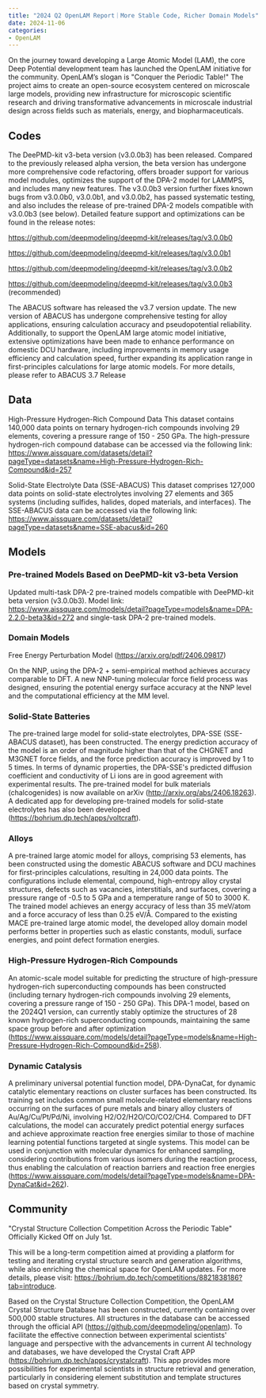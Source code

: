 ```yaml
---
title: "2024 Q2 OpenLAM Report｜More Stable Code, Richer Domain Models"
date: 2024-11-06
categories:
- OpenLAM
---
```


On the journey toward developing a Large Atomic Model (LAM), the core Deep Potential development team has launched the OpenLAM initiative for the community. OpenLAM’s slogan is "Conquer the Periodic Table!" The project aims to create an open-source ecosystem centered on microscale large models, providing new infrastructure for microscopic scientific research and driving transformative advancements in microscale industrial design across fields such as materials, energy, and biopharmaceuticals.

<!-- more -->

## Codes

The DeePMD-kit v3-beta version (v3.0.0b3) has been released. Compared to the previously released alpha version, the beta version has undergone more comprehensive code refactoring, offers broader support for various model modules, optimizes the support of the DPA-2 model for LAMMPS, and includes many new features. The v3.0.0b3 version further fixes known bugs from v3.0.0b0, v3.0.0b1, and v3.0.0b2, has passed systematic testing, and also includes the release of pre-trained DPA-2 models compatible with v3.0.0b3 (see below). Detailed feature support and optimizations can be found in the release notes:

https://github.com/deepmodeling/deepmd-kit/releases/tag/v3.0.0b0

https://github.com/deepmodeling/deepmd-kit/releases/tag/v3.0.0b1

https://github.com/deepmodeling/deepmd-kit/releases/tag/v3.0.0b2 

https://github.com/deepmodeling/deepmd-kit/releases/tag/v3.0.0b3 (recommended)

The ABACUS software has released the v3.7 version update. The new version of ABACUS has undergone comprehensive testing for alloy applications, ensuring calculation accuracy and pseudopotential reliability. Additionally, to support the OpenLAM large atomic model initiative, extensive optimizations have been made to enhance performance on domestic DCU hardware, including improvements in memory usage efficiency and calculation speed, further expanding its application range in first-principles calculations for large atomic models. For more details, please refer to ABACUS 3.7 Release

## Data
High-Pressure Hydrogen-Rich Compound Data This dataset contains 140,000 data points on ternary hydrogen-rich compounds involving 29 elements, covering a pressure range of 150 - 250 GPa. The high-pressure hydrogen-rich compound database can be accessed via the following link: https://www.aissquare.com/datasets/detail?pageType=datasets&name=High-Pressure-Hydrogen-Rich-Compound&id=257

Solid-State Electrolyte Data (SSE-ABACUS) This dataset comprises 127,000 data points on solid-state electrolytes involving 27 elements and 365 systems (including sulfides, halides, doped materials, and interfaces). The SSE-ABACUS data can be accessed via the following link: https://www.aissquare.com/datasets/detail?pageType=datasets&name=SSE-abacus&id=260

## Models
### Pre-trained Models Based on DeePMD-kit v3-beta Version 

Updated multi-task DPA-2 pre-trained models compatible with DeePMD-kit beta version (v3.0.0b3). Model link: https://www.aissquare.com/models/detail?pageType=models&name=DPA-2.2.0-beta3&id=272 and single-task DPA-2 pre-trained models.

### Domain Models

Free Energy Perturbation Model (https://arxiv.org/pdf/2406.09817) 

On the NNP, using the DPA-2 + semi-empirical method achieves accuracy comparable to DFT. A new NNP-tuning molecular force field process was designed, ensuring the potential energy surface accuracy at the NNP level and the computational efficiency at the MM level.

### Solid-State Batteries 

The pre-trained large model for solid-state electrolytes, DPA-SSE (SSE-ABACUS dataset), has been constructed. The energy prediction accuracy of the model is an order of magnitude higher than that of the CHGNET and M3GNET force fields, and the force prediction accuracy is improved by 1 to 5 times. In terms of dynamic properties, the DPA-SSE's predicted diffusion coefficient and conductivity of Li ions are in good agreement with experimental results. The pre-trained model for bulk materials (chalcogenides) is now available on arXiv (http://arxiv.org/abs/2406.18263). A dedicated app for developing pre-trained models for solid-state electrolytes has also been developed (https://bohrium.dp.tech/apps/voltcraft).

### Alloys 

A pre-trained large atomic model for alloys, comprising 53 elements, has been constructed using the domestic ABACUS software and DCU machines for first-principles calculations, resulting in 24,000 data points. The configurations include elemental, compound, high-entropy alloy crystal structures, defects such as vacancies, interstitials, and surfaces, covering a pressure range of -0.5 to 5 GPa and a temperature range of 50 to 3000 K. The trained model achieves an energy accuracy of less than 35 meV/atom and a force accuracy of less than 0.25 eV/Å. Compared to the existing MACE pre-trained large atomic model, the developed alloy domain model performs better in properties such as elastic constants, moduli, surface energies, and point defect formation energies.

### High-Pressure Hydrogen-Rich Compounds 

An atomic-scale model suitable for predicting the structure of high-pressure hydrogen-rich superconducting compounds has been constructed (including ternary hydrogen-rich compounds involving 29 elements, covering a pressure range of 150 - 250 GPa). This DPA-1 model, based on the 2024Q1 version, can currently stably optimize the structures of 28 known hydrogen-rich superconducting compounds, maintaining the same space group before and after optimization (https://www.aissquare.com/models/detail?pageType=models&name=High-Pressure-Hydrogen-Rich-Compound&id=258).

### Dynamic Catalysis 

A preliminary universal potential function model, DPA-DynaCat, for dynamic catalytic elementary reactions on cluster surfaces has been constructed. Its training set includes common small molecule-related elementary reactions occurring on the surfaces of pure metals and binary alloy clusters of Au/Ag/Cu/Pt/Pd/Ni, involving H2/O2/H2O/CO/CO2/CH4. Compared to DFT calculations, the model can accurately predict potential energy surfaces and achieve approximate reaction free energies similar to those of machine learning potential functions targeted at single systems. This model can be used in conjunction with molecular dynamics for enhanced sampling, considering contributions from various isomers during the reaction process, thus enabling the calculation of reaction barriers and reaction free energies (https://www.aissquare.com/models/detail?pageType=models&name=DPA-DynaCat&id=262).

## Community

"Crystal Structure Collection Competition Across the Periodic Table" Officially Kicked Off on July 1st.

This will be a long-term competition aimed at providing a platform for testing and iterating crystal structure search and generation algorithms, while also enriching the chemical space for OpenLAM updates. For more details, please visit: https://bohrium.dp.tech/competitions/8821838186?tab=introduce.

Based on the Crystal Structure Collection Competition, the OpenLAM Crystal Structure Database has been constructed, currently containing over 500,000 stable structures. All structures in the database can be accessed through the official API (https://github.com/deepmodeling/openlam). To facilitate the effective connection between experimental scientists' language and perspective with the advancements in current AI technology and databases, we have developed the Crystal Craft APP (https://bohrium.dp.tech/apps/crystalcraft). This app provides more possibilities for experimental scientists in structure retrieval and generation, particularly in considering element substitution and template structures based on crystal symmetry.

